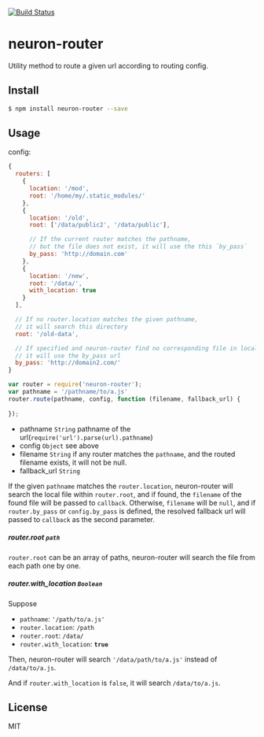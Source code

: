 [![Build Status](https://travis-ci.org/kaelzhang/neuron-router.svg?branch=master)](https://travis-ci.org/kaelzhang/neuron-router)
<!-- optional npm version
[![NPM version](https://badge.fury.io/js/neuron-router.svg)](http://badge.fury.io/js/neuron-router)
-->
<!-- optional npm downloads
[![npm module downloads per month](http://img.shields.io/npm/dm/neuron-router.svg)](https://www.npmjs.org/package/neuron-router)
-->
<!-- optional dependency status
[![Dependency Status](https://david-dm.org/kaelzhang/neuron-router.svg)](https://david-dm.org/kaelzhang/neuron-router)
-->

# neuron-router

Utility method to route a given url according to routing config.

## Install

```sh
$ npm install neuron-router --save
```

## Usage

config:

```js
{
  routers: [
    {
      location: '/mod',
      root: '/home/my/.static_modules/'
    },
    {
      location: '/old',
      root: ['/data/public2', '/data/public'],

      // If the current router matches the pathname, 
      // but the file does not exist, it will use the this `by_pass`
      by_pass: 'http://domain.com'
    },
    {
      location: '/new',
      root: '/data/',
      with_location: true
    }
  ],

  // If no router.location matches the given pathname, 
  // it will search this directory
  root: '/old-data',

  // If specified and neuron-router find no corresponding file in local machine, 
  // it will use the by_pass url
  by_pass: 'http://domain2.com/'
}
```

```js
var router = require('neuron-router');
var pathname = '/pathname/to/a.js'
router.route(pathname, config, function (filename, fallback_url) {
  
});
```

- pathname `String` pathname of the url(`require('url').parse(url).pathname`)
- config `Object` see above
- filename `String` if any router matches the `pathname`, and the routed filename exists, it will not be null.
- fallback_url `String`

If the given `pathname` matches the `router.location`, neuron-router will search the local file within `router.root`, 
and if found, the `filename` of the found file will be passed to `callback`. 
Otherwise, `filename` will be `null`, and if `router.by_pass` or `config.by_pass` is defined, 
the resolved fallback url will passed to `callback` as the second parameter.

##### router.root `path`

`router.root` can be an array of paths, neuron-router will search the file from each path one by one.

##### router.with_location `Boolean`

Suppose 

- `pathname`: `'/path/to/a.js'`
- `router.location`: `/path`
- `router.root`: `/data/`
- `router.with_location`: **`true`**

Then, neuron-router will search `'/data/path/to/a.js'` instead of `/data/to/a.js`.

And if `router.with_location` is `false`, it will search `/data/to/a.js`.


## License

MIT
